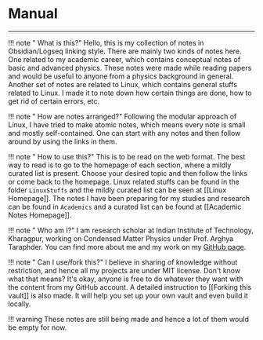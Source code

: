 # Manual 
---

!!! note " What is this?"
	Hello, this is my collection of notes in Obsidian/Logseq linking style. There are mainly two kinds of notes here. One related to my academic career, which contains conceptual notes of basic and advanced physics. These notes were made while reading papers and would be useful to anyone from a physics background in general. Another set of notes are related to Linux, which contains general stuffs related to Linux. I made it to note down how certain things are done, how to get rid of certain errors, etc.

!!! note " How are notes arranged?"
	Following the modular approach of Linux, I have tried to make atomic notes, which means every note is small and mostly self-contained. One can start with any notes and then follow around by using the links in them. 

!!! note " How to use this?"
	This is to be read on the web format. The best way to read is to go to the homepage of each section, where a mildly curated list is present. Choose your desired topic and then follow the links or come back to the homepage. Linux related stuffs can be found in the folder `LinuxStuffs` and the mildly curated list can be seen at [[Linux Homepage]]. The notes I have been preparing for my studies and research can be found in `Academics` and a curated list can be found at [[Academic Notes Homepage]]. 

!!! note " Who am I?"
	I am research scholar at Indian Institute of Technology, Kharagpur, working on Condensed Matter Physics under Prof. Arghya Taraphder. You can find more about me and my work on my [GitHub page](https://ravieroy.github.io/). 

!!! note " Can I use/fork this?"
	I believe in sharing of knowledge without restriction, and hence all my projects are under MIT license. Don't know what that means? It's okay, anyone is free to do whatever they want with the content from my GitHub account. A detailed instruction to [[Forking this vault]] is also made. It will help you set up your own vault and even build it locally. 

!!! warning
	These notes are still being made and hence a lot of them would be empty for now.